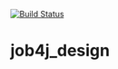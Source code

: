 [![Build Status](https://travis-ci.org/timurvvolkov/job4j_design.svg?branch=master)](https://travis-ci.org/timurvvolkov/job4j_design)

# job4j_design